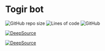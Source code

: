 # Togir bot

<p>
<img alt="GitHub repo size" src="https://img.shields.io/github/repo-size/kawasaji/togir">
<img alt="Lines of code" src="https://img.shields.io/tokei/lines/github/kawasaji/togir">
<img alt="GitHub" src="https://img.shields.io/github/license/kawasaji/togir">
</p>

[![DeepSource](https://deepsource.io/gh/kawasaji/togir.svg/?label=active+issues&show_trend=true&token=brldH5q8_pr92jBBrWboJ2_h)](https://deepsource.io/gh/kawasaji/togir/?ref=repository-badge)

[![DeepSource](https://deepsource.io/gh/kawasaji/togir.svg/?label=resolved+issues&show_trend=true&token=brldH5q8_pr92jBBrWboJ2_h)](https://deepsource.io/gh/kawasaji/togir/?ref=repository-badge)
